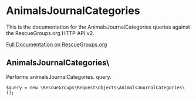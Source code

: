 # AnimalsJournalCategories

This is the documentation for the AnimalsJournalCategories queries against the RescueGroups.org HTTP API v2.

[Full Documentation on RescueGroups.org](https://userguide.rescuegroups.org/display/APIDG/Object+definitions#Objectdefinitions-animalsJournalCategories)

## AnimalsJournalCategories\

Performs animalsJournalCategories. query.

    $query = new \RescueGroups\Request\Objects\AnimalsJournalCategories\();


